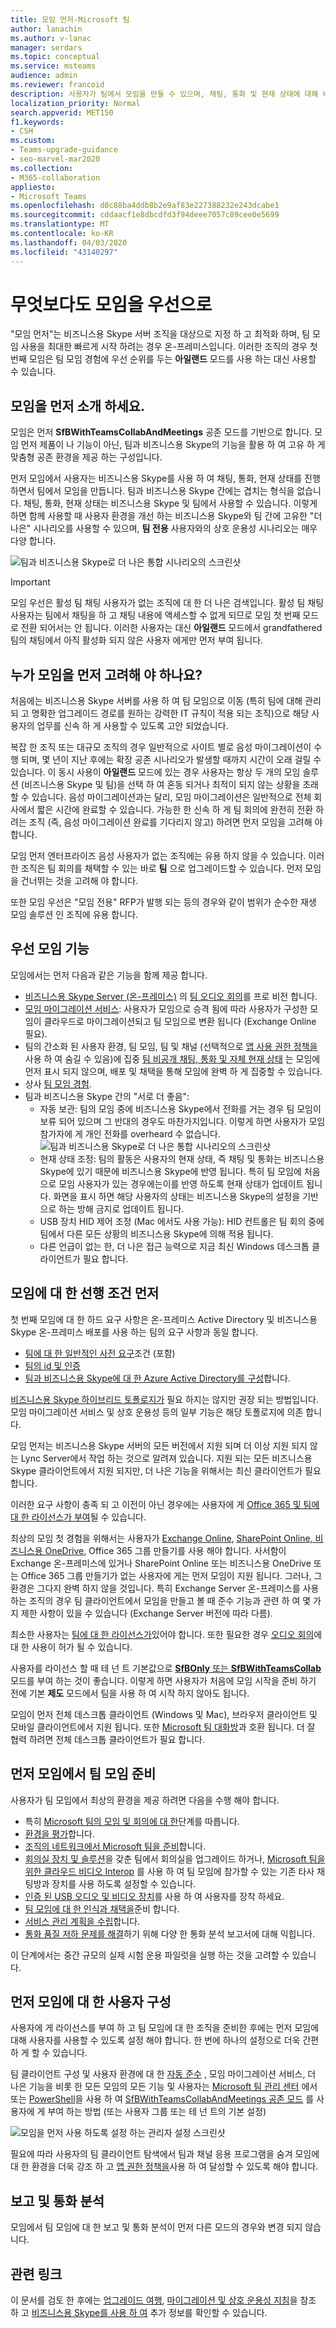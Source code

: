 ```yaml
---
title: 모임 먼저-Microsoft 팀
author: lanachin
ms.author: v-lanac
manager: serdars
ms.topic: conceptual
ms.service: msteams
audience: admin
ms.reviewer: francoid
description: 사용자가 팀에서 모임을 만들 수 있으며, 채팅, 통화 및 현재 상태에 대해 비즈니스용 Skype를 계속 사용 하면서 모임에 대해 알아봅니다.
localization_priority: Normal
search.appverid: MET150
f1.keywords:
- CSH
ms.custom:
- Teams-upgrade-guidance
- seo-marvel-mar2020
ms.collection:
- M365-collaboration
appliesto:
- Microsoft Teams
ms.openlocfilehash: d8c88ba4ddb8b2e9af83e227388232e243dcabe1
ms.sourcegitcommit: cddaacf1e8dbcdfd3f94deee7057c89cee0e5699
ms.translationtype: MT
ms.contentlocale: ko-KR
ms.lasthandoff: 04/03/2020
ms.locfileid: "43140297"
---
```

# <a name="meetings-first"></a>무엇보다도 모임을 우선으로

"모임 먼저"는 비즈니스용 Skype 서버 조직을 대상으로 지정 하 고 최적화 하며, 팀 모임 사용을 최대한 빠르게 시작 하려는 경우 온-프레미스입니다. 이러한 조직의 경우 첫 번째 모임은 팀 모임 경험에 우선 순위를 두는 **아일랜드** 모드를 사용 하는 대신 사용할 수 있습니다.

## <a name="what-is-meetings-first"></a>모임을 먼저 소개 하세요.

모임은 먼저 **SfBWithTeamsCollabAndMeetings** 공존 모드를 기반으로 합니다. 모임 먼저 제품이 나 기능이 아닌, 팀과 비즈니스용 Skype의 기능을 활용 하 여 고유 하 게 맞춤형 공존 환경을 제공 하는 구성입니다.

먼저 모임에서 사용자는 비즈니스용 Skype를 사용 하 여 채팅, 통화, 현재 상태를 진행 하면서 팀에서 모임을 만듭니다. 팀과 비즈니스용 Skype 간에는 겹치는 형식을 없습니다. 채팅, 통화, 현재 상태는 비즈니스용 Skype 및 팀에서 사용할 수 있습니다. 이렇게 하면 함께 사용할 때 사용자 환경을 개선 하는 비즈니스용 Skype와 팀 간에 고유한 "더 나은" 시나리오를 사용할 수 있으며, **팀 전용** 사용자와의 상호 운용성 시나리오는 매우 다양 합니다.

![팀과 비즈니스용 Skype로 더 나은 통합 시나리오의 스크린샷](media/meetings-first-meeting-in-meeting.png)

> [!Important]
> 모임 우선은 활성 팀 채팅 사용자가 없는 조직에 대 한 더 나은 검색입니다. 활성 팀 채팅 사용자는 팀에서 채팅을 하 고 채팅 내용에 액세스할 수 없게 되므로 모임 첫 번째 모드로 전환 되어서는 안 됩니다. 이러한 사용자는 대신 **아일랜드** 모드에서 grandfathered 팀의 채팅에서 아직 활성화 되지 않은 사용자 에게만 먼저 부여 됩니다.

## <a name="who-should-consider-meetings-first"></a>누가 모임을 먼저 고려해 야 하나요?

처음에는 비즈니스용 Skype 서버를 사용 하 여 팀 모임으로 이동 (특히 팀에 대해 관리 되 고 명확한 업그레이드 경로를 원하는 강력한 IT 규칙이 적용 되는 조직)으로 해당 사용자의 업무를 신속 하 게 사용할 수 있도록 고안 되었습니다.

복잡 한 조직 또는 대규모 조직의 경우 일반적으로 사이트 별로 음성 마이그레이션이 수행 되며, 몇 년이 지난 후에는 확장 공존 시나리오가 발생할 때까지 시간이 오래 걸릴 수 있습니다. 이 동시 사용이 **아일랜드** 모드에 있는 경우 사용자는 항상 두 개의 모임 솔루션 (비즈니스용 Skype 및 팀)을 선택 하 여 혼동 되거나 최적이 되지 않는 상황을 초래할 수 있습니다. 음성 마이그레이션과는 달리, 모임 마이그레이션은 일반적으로 전체 회사에서 짧은 시간에 완료할 수 있습니다. 가능한 한 신속 하 게 팀 회의에 완전히 전환 하려는 조직 (즉, 음성 마이그레이션 완료를 기다리지 않고) 하려면 먼저 모임을 고려해 야 합니다.

모임 먼저 엔터프라이즈 음성 사용자가 없는 조직에는 유용 하지 않을 수 있습니다. 이러한 조직은 팀 회의를 채택할 수 있는 바로 **팀** 으로 업그레이드할 수 있습니다. 먼저 모임을 건너뛰는 것을 고려해 야 합니다.

또한 모임 우선은 "모임 전용" RFP가 발행 되는 등의 경우와 같이 범위가 순수한 재생 모임 솔루션 인 조직에 유용 합니다.

## <a name="capabilities-in-meetings-first"></a>우선 모임 기능

모임에서는 먼저 다음과 같은 기능을 함께 제공 합니다.

- [비즈니스용 Skype Server (온-프레미스)](https://docs.microsoft.com/microsoftteams/tutorial-audio-conferencing?tutorial-step=3) 의 [팀 오디오 회의](tutorial-audio-conferencing.yml)를 프로 비전 합니다.
- [모임 마이그레이션 서비스](https://docs.microsoft.com/skypeforbusiness/audio-conferencing-in-office-365/setting-up-the-meeting-migration-service-mms): 사용자가 모임으로 승격 됨에 따라 사용자가 구성한 모임이 클라우드로 마이그레이션되고 팀 모임으로 변환 됩니다 (Exchange Online 필요).
- 팀의 간소화 된 사용자 환경, 팀 모임, 팀 및 채널 (선택적으로 [앱 사용 권한 정책을](teams-app-permission-policies.md)사용 하 여 숨길 수 있음)에 집중 [팀 비공개 채팅, 통화 및 자체 현재 상태](teams-client-experience-and-conformance-to-coexistence-modes.md) 는 모임에 먼저 표시 되지 않으며, 배포 및 채택을 통해 모임에 완벽 하 게 집중할 수 있습니다.
- 상사 [팀 모임 경험](tutorial-meetings-in-teams.yml).
- 팀과 비즈니스용 Skype 간의 "서로 더 좋음": 
  - 자동 보관: 팀의 모임 중에 비즈니스용 Skype에서 전화를 거는 경우 팀 모임이 보류 되어 있으며 그 반대의 경우도 마찬가지입니다. 이렇게 하면 사용자가 모임 참가자에 게 개인 전화를 overheard 수 없습니다.
    ![팀과 비즈니스용 Skype로 더 나은 통합 시나리오의 스크린샷](media/meetings-first-better-together-hold.png)
  - 현재 상태 조정: 팀의 활동은 사용자의 현재 상태, 즉 채팅 및 통화는 비즈니스용 Skype에 있기 때문에 비즈니스용 Skype에 반영 됩니다. 특히 팀 모임에 처음으로 모임 사용자가 있는 경우에는이를 반영 하도록 현재 상태가 업데이트 됩니다. 화면을 표시 하면 해당 사용자의 상태는 비즈니스용 Skype의 설정을 기반으로 하는 방해 금지로 업데이트 됩니다.
  - USB 장치 HID 제어 조정 (Mac 에서도 사용 가능): HID 컨트롤은 팀 회의 중에 팀에서 다른 모든 상황의 비즈니스용 Skype에 의해 적용 됩니다.
  - 다른 언급이 없는 한, 더 나은 접근 능력으로 지금 최신 Windows 데스크톱 클라이언트가 필요 합니다.

## <a name="prerequisites-for-meetings-first"></a>모임에 대 한 선행 조건 먼저

첫 번째 모임에 대 한 하드 요구 사항은 온-프레미스 Active Directory 및 비즈니스용 Skype 온-프레미스 배포를 사용 하는 팀의 요구 사항과 동일 합니다.

- [팀에 대 한 일반적인 사전 요구](upgrade-plan-journey-prerequisites.md)조건 (포함)
- [팀의 id 및 인증](identify-models-authentication.md)
- [팀과 비즈니스용 Skype에 대 한 Azure Active Directory를 구성](https://docs.microsoft.com/skypeforbusiness/hybrid/configure-azure-ad-connect)합니다.

[비즈니스용 Skype 하이브리드 토폴로지가](https://docs.microsoft.com/skypeforbusiness/hybrid/configure-federation-with-skype-for-business-online) 필요 하지는 않지만 권장 되는 방법입니다. 모임 마이그레이션 서비스 및 상호 운용성 등의 일부 기능은 해당 토폴로지에 의존 합니다.

모임 먼저는 비즈니스용 Skype 서버의 모든 버전에서 지원 되며 더 이상 지원 되지 않는 Lync Server에서 작업 하는 것으로 알려져 있습니다. 지원 되는 모든 비즈니스용 Skype 클라이언트에서 지원 되지만, 더 나은 기능을 위해서는 최신 클라이언트가 필요 합니다.

이러한 요구 사항이 충족 되 고 이전이 아닌 경우에는 사용자에 게 [Office 365 및 팀에 대 한 라이선스가 부여](https://docs.microsoft.com/office365/enterprise/assign-licenses-to-user-accounts)될 수 있습니다.

최상의 모임 첫 경험을 위해서는 사용자가 [Exchange Online](exchange-teams-interact.md), [SharePoint Online, 비즈니스용 OneDrive](sharepoint-onedrive-interact.md), Office 365 그룹 만들기를 사용 해야 합니다. 사서함이 Exchange 온-프레미스에 있거나 SharePoint Online 또는 비즈니스용 OneDrive 또는 Office 365 그룹 만들기가 없는 사용자에 게는 먼저 모임이 지원 됩니다. 그러나, 그 환경은 그다지 완벽 하지 않을 것입니다. 특히 Exchange Server 온-프레미스를 사용 하는 조직의 경우 팀 클라이언트에서 모임을 만들고 볼 때 준수 기능과 관련 하 여 몇 가지 제한 사항이 있을 수 있습니다 (Exchange Server 버전에 따라 다름).

최소한 사용자는 [팀에 대 한 라이선스가](https://docs.microsoft.com/office365/admin/subscriptions-and-billing/assign-licenses-to-users?view=o365-worldwide)있어야 합니다. 또한 필요한 경우 [오디오 회의](set-up-audio-conferencing-in-teams.md)에 대 한 사용이 허가 될 수 있습니다.

사용자를 라이선스 할 때 테 넌 트 기본값으로 [ **SfBOnly** 또는 **SfBWithTeamsCollab** ](https://docs.microsoft.com/powershell/module/skype/grant-csteamsupgradepolicy?view=skype-ps) 모드를 부여 하는 것이 좋습니다. 이렇게 하면 사용자가 처음에 모임 시작을 준비 하기 전에 기본 **제도** 모드에서 팀을 사용 하 여 시작 하지 않아도 됩니다.

모임이 먼저 전체 데스크톱 클라이언트 (Windows 및 Mac), 브라우저 클라이언트 및 모바일 클라이언트에서 지원 됩니다. 또한 [Microsoft 팀 대화방](https://docs.microsoft.com/microsoftteams/room-systems/)과 호환 됩니다. 더 잘 협력 하려면 전체 데스크톱 클라이언트가 필요 합니다.

## <a name="prepare-for-teams-meetings-in-meetings-first"></a>먼저 모임에서 팀 모임 준비

사용자가 팀 모임에서 최상의 환경을 제공 하려면 다음을 수행 해야 합니다.

- 특히 [Microsoft 팀의 모임 및 회의에 대 한](deploy-meetings-microsoft-teams-landing-page.md)단계를 따릅니다.
- [환경을 평가](3-envision-evaluate-my-environment.md)합니다.
- [조직의 네트워크에서 Microsoft 팀을 준비](prepare-network.md)합니다.
- [회의실 장치 및 솔루션](https://docs.microsoft.com/skypeforbusiness/certification/devices-meeting-rooms?toc=/MicrosoftTeams/toc.json&bc=/microsoftteams/breadcrumb/toc.json)을 갖춘 팀에서 회의실을 업그레이드 하거나, [Microsoft 팀을 위한 클라우드 비디오 Interop](cloud-video-interop.md) 를 사용 하 여 팀 모임에 참가할 수 있는 기존 타사 채팅방과 장치를 사용 하도록 설정할 수 있습니다.
- [인증 된 USB 오디오 및 비디오 장치](https://docs.microsoft.com/skypeforbusiness/certification/devices-usb-devices?toc=/MicrosoftTeams/toc.json&bc=/microsoftteams/breadcrumb/toc.json)를 사용 하 여 사용자를 장착 하세요.
- [팀 모임에 대 한 인식과 채택을](adopt-microsoft-teams-landing-page.md)준비 합니다.
- [서비스 관리 계획을 수립](4-envision-plan-my-service-management.md)합니다.
- [통화 품질 저하 문제를 해결](use-call-analytics-to-troubleshoot-poor-call-quality.md)하기 위해 다양 한 통화 분석 보고서에 대해 익힙니다.

이 단계에서는 중간 규모의 실제 시험 운용 파일럿을 실행 하는 것을 고려할 수 있습니다.

## <a name="configure-users-for-meetings-first"></a>먼저 모임에 대 한 사용자 구성

사용자에 게 라이선스를 부여 하 고 팀 모임에 대 한 조직을 준비한 후에는 먼저 모임에 대해 사용자를 사용할 수 있도록 설정 해야 합니다. 한 번에 하나의 설정으로 더욱 간편 하 게 할 수 있습니다.

팀 클라이언트 구성 및 사용자 환경에 대 한 [자동 준수](teams-client-experience-and-conformance-to-coexistence-modes.md) , 모임 마이그레이션 서비스, 더 나은 기능을 비롯 한 모든 모임의 모든 기능 및 사용자는 [Microsoft 팀 관리 센터](manage-teams-in-modern-portal.md) 에서 또는 [PowerShell](https://docs.microsoft.com/powershell/module/skype/grant-csteamsupgradepolicy?view=skype-ps)을 사용 하 여 [SfBWithTeamsCollabAndMeetings 공존 모드](setting-your-coexistence-and-upgrade-settings.md) 를 사용자에 게 부여 하는 방법 (또는 사용자 그룹 또는 테 넌 트의 기본 설정)

![모임을 먼저 사용 하도록 설정 하는 관리자 설정 스크린샷](media/teams-meeting-admin-settings.png)

필요에 따라 사용자의 팀 클라이언트 탐색에서 팀과 채널 응용 프로그램을 숨겨 모임에 대 한 환경을 더욱 강조 하 고 [앱 권한 정책을](teams-app-permission-policies.md)사용 하 여 달성할 수 있도록 해야 합니다.

## <a name="reporting-and-call-analytics"></a>보고 및 통화 분석

모임에서 팀 모임에 대 한 보고 및 통화 분석이 먼저 다른 모드의 경우와 변경 되지 않습니다.

## <a name="related-links"></a>관련 링크

이 문서를 검토 한 후에는 [업그레이드 여행](upgrade-and-coexistence-of-skypeforbusiness-and-teams.md), [마이그레이션 및 상호 운용성 지침](migration-interop-guidance-for-teams-with-skype.md)을 참조 하 고 [비즈니스용 Skype를 사용 하 여](coexistence-chat-calls-presence.md) 추가 정보를 확인할 수 있습니다.


